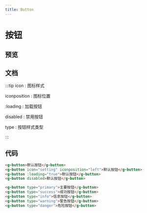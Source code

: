 ```yaml
---
title: Button
---
```

# 按钮

## 预览

<ClientOnly><button-demos></button-demos></ClientOnly>

## 文档

:::tip
icon : 图标样式

iconposition : 图标位置

:loading : 加载按钮

disabled : 禁用按钮

type : 按钮样式类型

:::

## 代码

```html
<g-button>默认按钮</g-button>
<g-button icon="setting" iconposition="left">默认按钮</g-button>
<g-button :loading="true">默认按钮</g-button>
<g-button disabled>默认按钮</g-button>

<g-button type="primary">主要按钮</g-button>
<g-button type="success">成功按钮</g-button>
<g-button type="info">信息按钮</g-button>
<g-button type="warning">警告按钮</g-button>
<g-button type="danger">危险按钮</g-button>
```